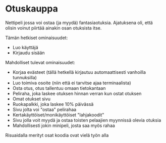 # Otuskauppa
Nettipeli jossa voi ostaa (ja myydä) fantasiaotuksia. Ajatuksena oli, että olisin voinut piirtää ainakin osan otuksista itse. 

Tämän hetkiset ominaisuudet:
- Luo käyttäjä
- Kirjaudu sisään


Mahdolliset tulevat ominaisuudet:
- Korjaa evästeet (tällä hetkellä kirjautuu automaattisesti vanhoilla tunnuksilla)
- Luo toimiva osoite (niin että ei tarvitse ajaa terminaalista)
- Osta otus, otus tallentuu omaan tietokantaan
- Peliraha, joka laskee otuksen hinnan verran kun ostat otuksen
- Omat otukset sivu
- Ruokapalkki, joka laskee 10% päivässä
- Sivu jolta voi "ostaa" pelirahaa
- Kertakäyttöiset/monikäyttöiset "lahjakoodit"
- Sivu jolla voit myydä ja ostaa toisten pelaajien myynnissä olevia otuksia
- Mahdollisesti jokin minipeli, josta saa myös rahaa


Risuaidalla merityt osat koodia ovat vielä työn alla
